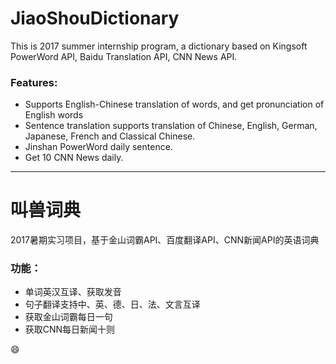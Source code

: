 # JiaoShouDictionary
This is 2017 summer internship program, a dictionary based on Kingsoft PowerWord API, Baidu Translation API, CNN News API.

### Features:
* Supports English-Chinese translation of words, and get pronunciation of English words
* Sentence translation supports translation of Chinese, English, German, Japanese, French and Classical Chinese.
* Jinshan PowerWord daily sentence.
* Get 10 CNN News daily.

---

# 叫兽词典
2017暑期实习项目，基于金山词霸API、百度翻译API、CNN新闻API的英语词典

### 功能：
* 单词英汉互译、获取发音
* 句子翻译支持中、英、德、日、法、文言互译
* 获取金山词霸每日一句
* 获取CNN每日新闻十则

:smile:
